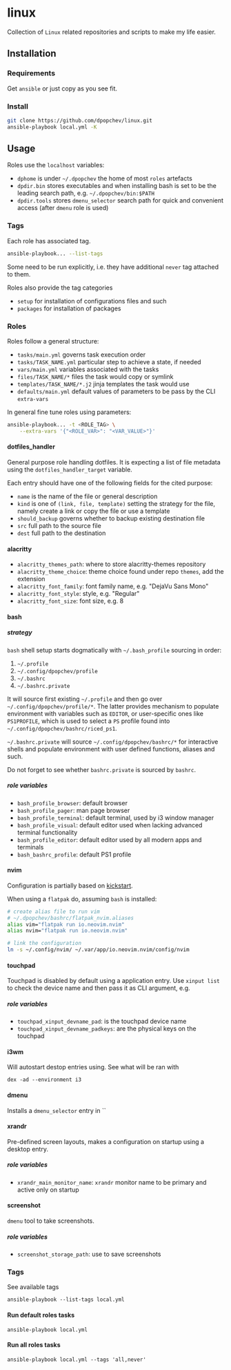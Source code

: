 # linux

Collection of `Linux` related repositories and scripts to make my life easier.

## Installation

### Requirements

Get `ansible` or just copy as you see fit.

### Install

```bash
git clone https://github.com/dpopchev/linux.git
ansible-playbook local.yml -K
```

## Usage

Roles use the `localhost` variables:

- `dphome` is under `~/.dpopchev` the home of most `roles` artefacts
- `dpdir.bin` stores executables and when installing bash is set to be the
  leading search path, e.g. `~/.dpopchev/bin:$PATH`
- `dpdir.tools` stores `dmenu_selector` search path for quick and convenient
  access (after `dmenu` role is used)

### Tags

Each role has associated tag.

```bash
ansible-playbook... --list-tags
```

Some need to be run explicitly, i.e. they have additional `never` tag attached
to them.

Roles also provide the tag categories

- `setup` for installation of configurations files and such
- `packages` for installation of packages

### Roles

Roles follow a general structure:

- `tasks/main.yml` governs task execution order
- `tasks/TASK_NAME.yml` particular step to achieve a state, if needed
- `vars/main.yml` variables associated with the tasks
- `files/TASK_NAME/*` files the task would copy or symlink
- `templates/TASK_NAME/*.j2` jinja templates the task would use
- `defaults/main.yml` default values of parameters to be pass by the CLI `extra-vars`

In general fine tune roles using parameters:

```bash
ansible-playbook... -t <ROLE_TAG> \
    --extra-vars '{"<ROLE_VAR>": "<VAR_VALUE>"}'
```

#### dotfiles_handler

General purpose role handling dotfiles. It is expecting a list of file metadata
using the `dotfiles_handler_target` variable.

Each entry should have one of the following fields for the cited purpose:

- `name` is the name of the file or general description
- `kind` is one of `(link, file, template)` setting the strategy for the file,
   namely create a link or copy the file or use a template
- `should_backup` governs whether to backup existing destination file
- `src` full path to the source file
- `dest` full path to the destination

#### alacritty

- `alacritty_themes_path`: where to store alacritty-themes repository
- `alacritty_theme_choice`: theme choice found under repo `themes`, add the extension
- `alacritty_font_family`: font family name, e.g. "DejaVu Sans Mono"
- `alacritty_font_style`: style, e.g. "Regular"
- `alacritty_font_size`: font size, e.g. 8

#### bash

##### strategy

`bash` shell setup starts dogmatically with `~/.bash_profile` sourcing in order:

1. `~/.profile`
1. `~/.config/dpopchev/profile`
1. `~/.bashrc`
1. `~/.bashrc.private`

It will source first existing `~/.profile` and then go over
`~/.config/dpopchev/profile/*`. The latter provides mechanism to populate
environment with variables such as `EDITOR`, or user-specific ones like
`PS1PROFILE`, which is used to select a `PS` profile found into
`~/.config/dpopchev/bashrc/riced_ps1`.

`~/.bashrc.private` will source `~/.config/dpopchev/bashrc/*` for interactive
shells and populate environment with user defined functions, aliases and such.

Do not forget to see whether `bashrc.private` is sourced by `bashrc`.

##### role variables

- `bash_profile_browser`: default browser
- `bash_profile_pager`: man page browser
- `bash_profile_terminal`: default terminal, used by i3 window manager
- `bash_profile_visual`: default editor used when lacking advanced terminal functionality
- `bash_profile_editor`: default editor used by all modern apps and terminals
- `bash_bashrc_profile`: default PS1 profile

#### nvim

Configuration is partially based on [kickstart](https://github.com/nvim-lua/kickstart.nvim/tree/master).

When using a `flatpak` do, assuming `bash` is installed:

```bash
# create alias file to run vim
# ~/.dpopchev/bashrc/flatpak_nvim.aliases
alias vim="flatpak run io.neovim.nvim"
alias nvim="flatpak run io.neovim.nvim"
```

```bash
# link the configuration
ln -s ~/.config/nvim/ ~/.var/app/io.neovim.nvim/config/nvim
```

#### touchpad

Touchpad is disabled by default using a application entry. Use `xinput list` to
check the device name and then pass it as CLI argument, e.g.

##### role variables

- `touchpad_xinput_devname_pad`: is the touchpad device name
- `touchpad_xinput_devname_padkeys`: are the physical keys on the touchpad

#### i3wm

Will autostart destop entries using. See what will be ran with

```
dex -ad --environment i3
```

#### dmenu

Installs a `dmenu_selector` entry in ``

#### xrandr

Pre-defined screen layouts, makes a configuration on startup using a desktop
entry.

##### role variables

- `xrandr_main_monitor_name`: `xrandr` monitor name to be primary and active only on startup

#### screenshot

`dmenu` tool to take screenshots.

##### role variables

- `screenshot_storage_path`: use to save screenshots

### Tags

See available tags

```
ansible-playbook --list-tags local.yml
```

#### Run default roles tasks

```
ansible-playbook local.yml
```

#### Run all roles tasks

```
ansible-playbook local.yml --tags 'all,never'
```
